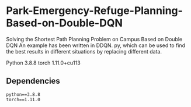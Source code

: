 # Park-Emergency-Refuge-Planning-Based-on-Double-DQN
Solving the Shortest Path Planning Problem on Campus Based on Double DQN
An example has been written in DDQN. py, which can be used to find the best results in different situations by replacing different data.

Python 3.8.8
torch                              1.11.0+cu113
## Dependencies
```
python==3.8.8
torch==1.11.0

```

